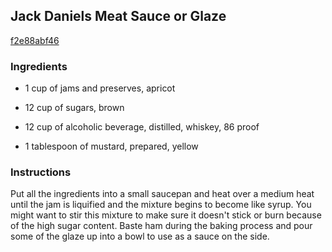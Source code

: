 ## Jack Daniels Meat Sauce or Glaze

[f2e88abf46](http://www.food.com/recipe/jack-daniels-meat-sauce-or-glaze-102081)

### Ingredients

 - 1 cup of jams and preserves, apricot

 - 12 cup of sugars, brown

 - 12 cup of alcoholic beverage, distilled, whiskey, 86 proof

 - 1 tablespoon of mustard, prepared, yellow

### Instructions

Put all the ingredients into a small saucepan and heat over a medium heat until the jam is liquified and the mixture begins to become like syrup. You might want to stir this mixture to make sure it doesn't stick or burn because of the high sugar content. Baste ham during the baking process and pour some of the glaze up into a bowl to use as a sauce on the side.
